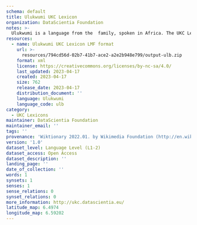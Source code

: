 ```yaml
---
schema: default
title: Ulukwumi UKC Lexicon
organization: DataScientia Foundation
notes: >-
  Ulukwumi is a language from the  family, spoken in Africa. The UKC Lexicon of Ulukwumi is represented as a lexico-semantic network. It consists of words, word senses, synsets, as well as sense-level and synset-level relationships.
resources:
  - name: Ulukwumi UKC Lexicon LMF format
    url: >-
      resources/794cd56d-02b7-41b7-ace2-a2e2b948e799/output-ulb.zip
    format: xml
    license: https://creativecommons.org/licenses/by-nc-sa/4.0/
    last_updated: 2023-04-17
    created: 2023-04-17
    size: 762
    release_date: 2023-04-17
    distribution_document: ''
    language: Ulukwumi
    language_code: ulb
category:
  - UKC Lexicons
maintainer: DataScientia Foundation
maintainer_email: ''
tags: ''
provenance: 'Wiktionary 2022.01. by Wikimedia Foundation (http://en.wiktionary.org); Princeton WordNet 2.1 by Princeton University (https://wordnet.princeton.edu)'
version: '1.0'
dataset_level: Language Level (L1-2)
dataset_access: Open Access
dataset_description: ''
landing_page: ''
date_of_collection: ''
words: 1
synsets: 1
senses: 1
sense_relations: 0
synset_relations: 0
more_information: http://ukc.datascientia.eu/
latitude_map: 6.4974
longitude_map: 6.59202
---
```

